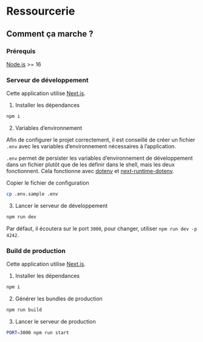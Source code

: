 # Ressourcerie

## Comment ça marche ?

### Prérequis

[Node.js](https://nodejs.org/en/) >= 16

### Serveur de développement

Cette application utilise [Next.js](https://github.com/zeit/next.js).

1. Installer les dépendances

```bash
npm i
```


2. Variables d’environnement

Afin de configurer le projet correctement, il est conseillé de créer un fichier `.env` avec les variables d’environnement nécessaires à l’application.

`.env` permet de persister les variables d’environnement de développement dans un fichier plutôt que de les définir dans le shell, mais les deux fonctionnent. Cela fonctionne avec [dotenv](https://github.com/motdotla/dotenv) et [next-runtime-dotenv](https://github.com/tusbar/next-runtime-dotenv).

Copier le fichier de configuration

```bash
cp .env.sample .env
```

3. Lancer le serveur de développement

```bash
npm run dev
```

Par défaut, il écoutera sur le port `3000`, pour changer, utiliser `npm run dev -p 4242`.

### Build de production

Cette application utilise [Next.js](https://github.com/zeit/next.js).

1. Installer les dépendances

```bash
npm i
```

2. Générer les bundles de production

```bash
npm run build
```

3. Lancer le serveur de production

```bash
PORT=3000 npm run start
```
